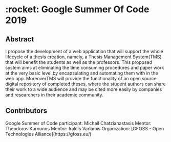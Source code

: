 <h1> :rocket: Google Summer Of Code 2019 </h1>

<h2> Abstract </h2>
I propose the development of a web application that will support the whole lifecycle of a thesis creation, namely, a Thesis Management System(TMS) that will benefit the students as well as the professors. This proposed system aims at eliminating the time consuming procedures and paper work at the very basic level by encapsulating and automating them with in the web app. MoreoverTMS will provide the functionality of an open source digital repository of completed theses, where the student authors can share their work to a wide audience and may be cited more easily by companies and researchers in their academic community.

<h2> Contributors </h2>
Google Summer of Code participant: Michail Chatzianastasis
Mentor: Theodoros Karounos
Mentor: Iraklis Varlamis
Organization: [GFOSS - Open Technologies Alliance](https://gfoss.eu/)



